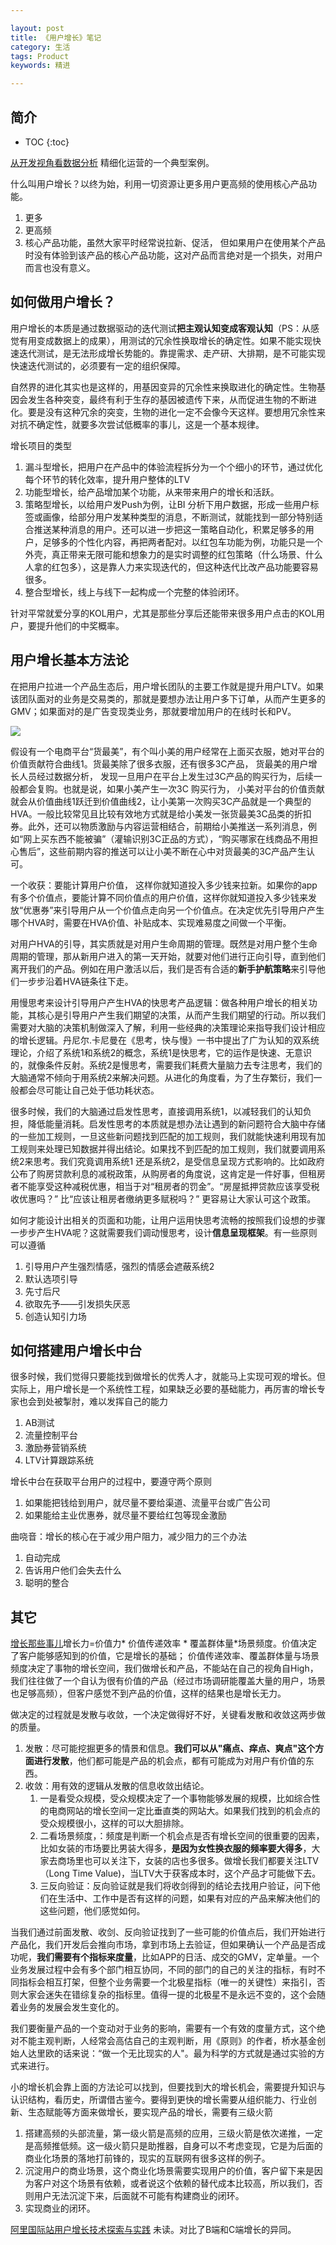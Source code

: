 ```yaml
---

layout: post
title: 《用户增长》笔记
category: 生活
tags: Product
keywords: 精进

---
```


## 简介

* TOC
{:toc}

[从开发视角看数据分析](https://mp.weixin.qq.com/s/T4ClgM8jXRdjYSJl_GgpPA) 精细化运营的一个典型案例。

什么叫用户增长？以终为始，利用一切资源让更多用户更高频的使用核心产品功能。

1. 更多 
2. 更高频
3. 核心产品功能，虽然大家平时经常说拉新、促活， 但如果用户在使用某个产品时没有体验到该产品的核心产品功能，这对产品而言绝对是一个损失，对用户而言也没有意义。

## 如何做用户增长？

用户增长的本质是通过数据驱动的迭代测试**把主观认知变成客观认知**（PS：从感觉有用变成数据上的成果），用测试的冗余性换取增长的确定性。如果不能实现快速迭代测试，是无法形成增长势能的。靠提需求、走产研、大排期，是不可能实现快速迭代测试的，必须要有一定的组织保障。

自然界的进化其实也是这样的，用基因变异的冗余性来换取进化的确定性。生物基因会发生各种突变，最终有利于生存的基因被遗传下来，从而促进生物的不断进化。要是没有这种冗余的突变，生物的进化一定不会像今天这样。要想用冗余性来对抗不确定性，就要多次尝试低概率的事儿，这是一个基本规律。

增长项目的类型

1. 漏斗型增长，把用户在产品中的体验流程拆分为一个个细小的环节，通过优化每个环节的转化效率，提升用户整体的LTV
2. 功能型增长，给产品增加某个功能，从来带来用户的增长和活跃。
3. 策略型增长，以给用户发Push为例，让BI 分析下用户数据，形成一些用户标签或画像，给部分用户发某种类型的消息，不断测试，就能找到一部分特别适合推送某种消息的用户。还可以进一步把这一策略自动化，积累足够多的用户，足够多的个性化内容，再把两者配对。以红包车功能为例，功能只是一个外壳，真正带来无限可能和想象力的是实时调整的红包策略（什么场景、什么人拿的红包多），这是靠人力来实现迭代的，但这种迭代比改产品功能要容易很多。
4. 整合型增长，线上与线下一起构成一个完整的体验闭环。


针对平常就爱分享的KOL用户，尤其是那些分享后还能带来很多用户点击的KOL用户，要提升他们的中奖概率。 

## 用户增长基本方法论

在把用户拉进一个产品生态后，用户增长团队的主要工作就是提升用户LTV。如果该团队面对的业务是交易类的，那就是要想办法让用户多下订单，从而产生更多的GMV；如果面对的是广告变现类业务，那就要增加用户的在线时长和PV。

![](/public/upload/life/user_value_jump.jpeg)

假设有一个电商平台“货最美”，有个叫小美的用户经常在上面买衣服，她对平台的价值贡献符合曲线1。货最美除了很多衣服，还有很多3C产品， 货最美的用户增长人员经过数据分析， 发现一旦用户在平台上发生过3C产品的购买行为，后续一般都会复购。也就是说，如果小美产生一次3C 购买行为， 小美对平台的价值贡献就会从价值曲线1跃迁到价值曲线2，让小美第一次购买3C产品就是一个典型的HVA。一般比较常见且比较有效地方式就是给小美发一张货最美3C品类的折扣券。此外，还可以物质激励与内容运营相结合，前期给小美推送一系列消息，例如“网上买东西不能被骗”（灌输识别3C正品的方式），“购买哪家在线商品不用担心售后”，这些前期内容的推送可以让小美不断在心中对货最美的3C产品产生认可。

一个收获：要能计算用户价值， 这样你就知道投入多少钱来拉新。如果你的app 有多个价值点，要能计算不同价值点的用户价值，这样你就知道投入多少钱来发放“优惠券”来引导用户从一个价值点走向另一个价值点。在决定优先引导用户产生哪个HVA时，需要在HVA价值、补贴成本、实现难易度之间做一个平衡。

对用户HVA的引导，其实质就是对用户生命周期的管理。既然是对用户整个生命周期的管理，那从新用户进入的第一天开始，就要对他们进行正向引导，直到他们离开我们的产品。例如在用户激活以后，我们是否有合适的**新手护航策略**来引导他们一步步沿着HVA链条往下走。

用慢思考来设计引导用户产生HVA的快思考产品逻辑：做各种用户增长的相关功能，其核心是引导用户产生我们期望的决策，从而产生我们期望的行动。所以我们需要对大脑的决策机制做深入了解，利用一些经典的决策理论来指导我们设计相应的增长逻辑。丹尼尔.卡尼曼在《思考，快与慢》一书中提出了广为认知的双系统理论，介绍了系统1和系统2的概念，系统1是快思考，它的运作是快速、无意识的，就像条件反射。系统2是慢思考，需要我们耗费大量脑力去专注思考，我们的大脑通常不倾向于用系统2来解决问题。从进化的角度看，为了生存繁衍，我们一般都会尽可能让自己处于低功耗状态。

很多时候，我们的大脑通过启发性思考，直接调用系统1，以减轻我们的认知负担，降低能量消耗。启发性思考的本质就是想办法让遇到的新问题符合大脑中存储的一些加工规则，一旦这些新问题找到匹配的加工规则，我们就能快速利用现有加工规则来处理已知数据并得出结论。如果找不到匹配的加工规则，我们就要调用系统2来思考。我们究竟调用系统1 还是系统2，是受信息呈现方式影响的。比如政府公布了购房贷款利息的减税政策，从购房者的角度说，这肯定是一件好事，但租房者不能享受这种减税优惠，相当于对“租房者的罚金”。“房屋抵押贷款应该享受税收优惠吗？” 比“应该让租房者缴纳更多赋税吗？” 更容易让大家认可这个政策。

如何才能设计出相关的页面和功能，让用户运用快思考流畅的按照我们设想的步骤一步步产生HVA呢？这就需要我们调动慢思考，设计**信息呈现框架**。有一些原则可以遵循
1. 引导用户产生强烈情感，强烈的情感会遮蔽系统2
2. 默认选项引导
3. 先寸后尺
4. 欲取先予——引发损失厌恶
5. 创造认知引力场

## 如何搭建用户增长中台

很多时候，我们觉得只要能找到做增长的优秀人才，就能马上实现可观的增长。但实际上，用户增长是一个系统性工程，如果缺乏必要的基础能力，再厉害的增长专家也会到处被掣肘，难以发挥自己的能力

1. AB测试
2. 流量控制平台
3. 激励券营销系统
4. LTV计算跟踪系统

增长中台在获取平台用户的过程中，要遵守两个原则
1. 如果能把钱给到用户，就尽量不要给渠道、流量平台或广告公司
2. 如果能给主业优惠券，就尽量不要给红包等现金激励

曲哓音：增长的核心在于减少用户阻力，减少阻力的三个办法
1. 自动完成
2. 告诉用户他们会失去什么
3. 聪明的整合

## 其它 

[增长那些事儿](https://mp.weixin.qq.com/s/1RgZuWWgnbavr-SaIRmRtQ)增长力=价值力* 价值传递效率 * 覆盖群体量*场景频度。价值决定了客户能够感知到的价值，它是增长的基础； 价值传递效率、覆盖群体量与场景频度决定了事物的增长空间，我们做增长和产品，不能站在自己的视角自High，我们往往做了一个自认为很有价值的产品（经过市场调研能覆盖大量的用户，场景也足够高频），但客户感觉不到产品的价值，这样的结果也是增长无力。

做决定的过程就是发散与收敛，一个决定做得好不好，关键看发散和收敛这两步做的质量。
1. 发散：尽可能挖掘更多的情景和信息。**我们可以从"痛点、痒点、爽点"这个方面进行发散**，他们都可能是产品的机会点，都有可能成为对用户有价值的东西。
2. 收敛：用有效的逻辑从发散的信息收敛出结论。
    1. 一是看受众规模，受众规模决定了一个事物能够发展的规模，比如综合性的电商网站的增长空间一定比垂直类的网站大。如果我们找到的机会点的受众规模很小，这样的可以大胆排除。
    2. 二看场景频度，：频度是判断一个机会点是否有增长空间的很重要的因素，比如女装的市场要比男装大得多，**是因为女性换衣服的频率要大得多**，大家去商场里也可以关注下，女装的店也多很多。做增长我们都要关注LTV（Long Time Value)，当LTV大于获客成本时，这个产品才可能做下去。
    3. 三反向验证：反向验证就是我们将收剑得到的结论去找用户验证，问下他们在生活中、工作中是否有这样的问题，如果有对应的产品来解决他们的这些问题，他们感觉如何。

当我们通过前面发散、收剑、反向验证找到了一些可能的价值点后，我们开始进行产品化，我们开发后会推向市场，拿到市场上去验证，但如果确认一个产品是否成功呢，**我们需要有个指标来度量**，比如APP的日活、成交的GMV，定单量。一个业务发展过程中会有多个部门相互协同，不同的部门的自己的关注的指标，有时不同指标会相互打架，但整个业务需要一个北极星指标（唯一的关键性）来指引，否则大家会迷失在错综复杂的指标里。值得一提的北极星不是永远不变的，这个会随着业务的发展会发生变化的。

我们要衡量产品的一个变动对于业务的影响，需要有一个有效的度量方式，这个绝对不能主观判断，人经常会高估自己的主观判断，用《原则》的作者，桥水基金创始人达里欧的话来说：“做一个无比现实的人"。最为科学的方式就是通过实验的方式来进行。

小的增长机会靠上面的方法论可以找到，但要找到大的增长机会，需要提升知识与认识结构，看历史，所谓借古鉴今。要得到更快的增长需要从组织能力、行业创新、生态赋能等方面来做增长，要实现产品的增长，需要有三级火箭
1. 搭建高频的头部流量，第一级火箭是高频的应用，三级火箭是依次递推，一定是高频推低频。这一级火箭只是助推器，自身可以不考虑变现，它是为后面的商业化场景的落地打前锋的，现实的互联网有很多这样的例子。
2. 沉淀用户的商业场景，这个商业化场景需要实现用户的价值，客户留下来是因为客户对这个场景有依赖，或者说这个依赖的替代成本比较高，所以我们，否则用户无法沉淀下来，后面就不可能有构建商业的闭环。
3. 实现商业的闭环。

[阿里国际站用户增长技术探索与实践](https://mp.weixin.qq.com/s/RO3zdtSUhsLCwjkwtFaWWA) 未读。对比了B端和C端增长的异同。